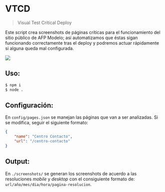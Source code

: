 # VTCD

> Visual Test Critical Deploy

Este script crea screenshots de páginas críticas para el funcionamiento del sitio público de AFP Modelo; así automatizamos que éstas sigan funcionando correctamente tras el deploy y podremos actuar rápidamente si alguna queda mal configurada.

![](https://robohash.org/visual-test-critical-deploy)

## Uso:

```bash
$ npm i
$ node .
```

## Configuración:

En `config/pages.json` se manejan las páginas que van a ser analizadas. Si se modifica, seguir el siguiente formato:

```json
{
    "name": "Centro Contacto",
    "url": "/centro-contacto"
}
```

## Output:

En `./screenshots/` se generan los screenshots de acuerdo a las resoluciones _mobile_ y _desktop_ con el consiguiente formato de: `url/año/mes/dia/hora/pagina-resolucion`.


